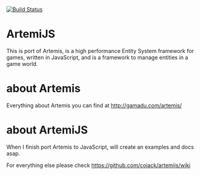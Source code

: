 [![Build Status](https://travis-ci.org/cojack/artemijs.png?branch=master)](https://travis-ci.org/cojack/artemijs)

ArtemiJS
========

This is port of Artemis, is a high performance Entity System framework for games, written in JavaScript, and is a framework to manage entities in a game world.

about Artemis
========

Everything about Artemis you can find at http://gamadu.com/artemis/


about ArtemiJS
========

When I finish port Artemis to JavaScript, will create an examples and docs asap.


For everything else please check https://github.com/cojack/artemijs/wiki
